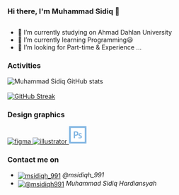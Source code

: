 ### Hi there, I'm Muhammad Sidiq 👋
##

- 🔭 I’m currently studying on Ahmad Dahlan University
- 🌱 I’m currently learning Programming😃
- 🤔 I’m looking for Part-time & Experience ...

### Activities
![Muhammad Sidiq GitHub stats](https://github-readme-stats.vercel.app/api?username=msidiqh991&show_icons=true&theme=radical)
<br><br>
[![GitHub Streak](https://github-readme-streak-stats.herokuapp.com?user=msidiqh991&theme=dracula&hide_border=true&border_radius=3&date_format=j%20M%5B%20Y%5D)](https://git.io/streak-stats)

### Design graphics
<p align="left"> 
  <a href="https://www.figma.com/" target="_blank" rel="noreferrer"> 
    <img src="https://www.vectorlogo.zone/logos/figma/figma-icon.svg" alt="figma" width="40" height="40"/>
  </a>
  <a href="https://www.adobe.com/in/products/illustrator.html" target="_blank" rel="noreferrer"> 
    <img src="https://www.vectorlogo.zone/logos/adobe_illustrator/adobe_illustrator-icon.svg" alt="illustrator" width="40" height="40"/>
  </a>
  <a href="https://www.photoshop.com/en" target="_blank" rel="noreferrer"> 
    <img src="https://raw.githubusercontent.com/devicons/devicon/master/icons/photoshop/photoshop-line.svg" alt="photoshop" width="40" height="40"/>
  </a> 
</p>

### Contact me on
<ul>
  <li>
    <a href="https://instagram.com/msidiqh_991" target="blank"><img align="center" src="https://raw.githubusercontent.com/rahuldkjain/github-profile-readme-generator/master/src/images/icons/Social/instagram.svg" alt="msidiqh_991" height="30" width="40" /></a> 
    <i>@msidiqh_991</i> 
  </li>
  <li>
   <a href="https://www.youtube.com/@msidiqh991/videos" target="blank"><img align="center" src="https://raw.githubusercontent.com/rahuldkjain/github-profile-readme-generator/master/src/images/icons/Social/youtube.svg" alt="@msidiqh991" height="30" width="40"/></a>
   <i>Muhammad Sidiq Hardiansyah</i> 
  </li>
</ul>
